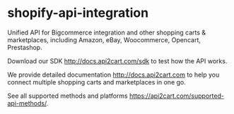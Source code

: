 # shopify-api-integration
Unified API for Bigcommerce integration and other shopping carts &amp; marketplaces, including Amazon, eBay, Woocommerce, 
Opencart, Prestashop.  

Download our SDK http://docs.api2cart.com/sdk to test how the API works.   

We provide detailed documentation http://docs.api2cart.com to help you connect multiple shopping carts and marketplaces 
in one go.   

See all supported methods and platforms https://api2cart.com/supported-api-methods/. 

